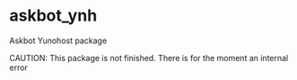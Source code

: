 # askbot_ynh
Askbot Yunohost package

CAUTION: This package is not finished. There is for the moment an internal error
